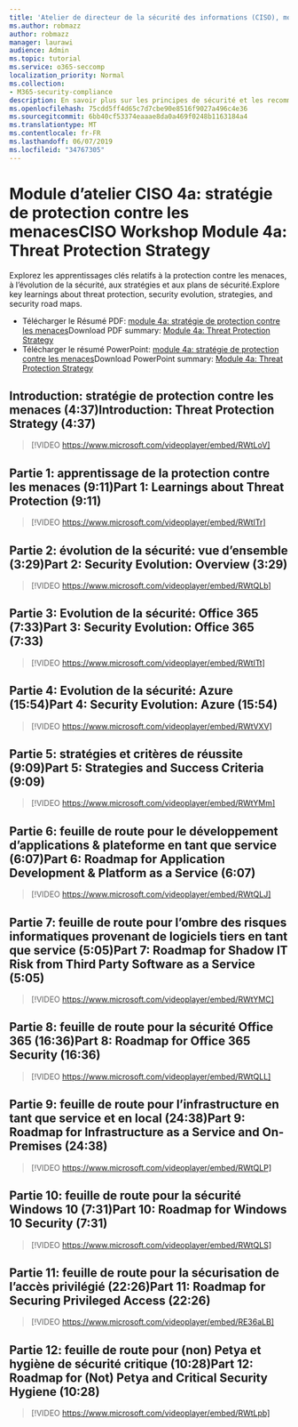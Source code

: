 ```yaml
---
title: 'Atelier de directeur de la sécurité des informations (CISO), module 4a: stratégie de protection contre les menaces'
ms.author: robmazz
author: robmazz
manager: laurawi
audience: Admin
ms.topic: tutorial
ms.service: o365-seccomp
localization_priority: Normal
ms.collection:
- M365-security-compliance
description: En savoir plus sur les principes de sécurité et les recommandations pour la modernisation de la sécurité dans votre organisation.
ms.openlocfilehash: 75cdd5ff4d65c7d7cbe90e8516f9027a496c4e36
ms.sourcegitcommit: 6bb40cf53374eaaae8da0a469f0248b1163184a4
ms.translationtype: MT
ms.contentlocale: fr-FR
ms.lasthandoff: 06/07/2019
ms.locfileid: "34767305"
---
```

# <a name="ciso-workshop-module-4a-threat-protection-strategy"></a><span data-ttu-id="0056d-103">Module d’atelier CISO 4a: stratégie de protection contre les menaces</span><span class="sxs-lookup"><span data-stu-id="0056d-103">CISO Workshop Module 4a: Threat Protection Strategy</span></span>

<span data-ttu-id="0056d-104">Explorez les apprentissages clés relatifs à la protection contre les menaces, à l’évolution de la sécurité, aux stratégies et aux plans de sécurité.</span><span class="sxs-lookup"><span data-stu-id="0056d-104">Explore key learnings about threat protection, security evolution, strategies, and security road maps.</span></span>

- <span data-ttu-id="0056d-105">Télécharger le Résumé PDF: [module 4a: stratégie de protection contre les menaces](media/ciso-workshop-4a-threat-protection.pdf)</span><span class="sxs-lookup"><span data-stu-id="0056d-105">Download PDF summary: [Module 4a: Threat Protection Strategy](media/ciso-workshop-4a-threat-protection.pdf)</span></span>
- <span data-ttu-id="0056d-106">Télécharger le résumé PowerPoint: [module 4a: stratégie de protection contre les menaces](https://docs.microsoft.com/office365/securitycompliance/media/ciso-workshop-4a-threat-protection.pptx)</span><span class="sxs-lookup"><span data-stu-id="0056d-106">Download PowerPoint summary: [Module 4a: Threat Protection Strategy](https://docs.microsoft.com/office365/securitycompliance/media/ciso-workshop-4a-threat-protection.pptx)</span></span>

## <a name="introduction-threat-protection-strategy-437"></a><span data-ttu-id="0056d-107">Introduction: stratégie de protection contre les menaces (4:37)</span><span class="sxs-lookup"><span data-stu-id="0056d-107">Introduction: Threat Protection Strategy (4:37)</span></span>

> [!VIDEO https://www.microsoft.com/videoplayer/embed/RWtLoV]

## <a name="part-1-learnings-about-threat-protection-911"></a><span data-ttu-id="0056d-108">Partie 1: apprentissage de la protection contre les menaces (9:11)</span><span class="sxs-lookup"><span data-stu-id="0056d-108">Part 1: Learnings about Threat Protection (9:11)</span></span>

> [!VIDEO https://www.microsoft.com/videoplayer/embed/RWtITr]

## <a name="part-2-security-evolution-overview-329"></a><span data-ttu-id="0056d-109">Partie 2: évolution de la sécurité: vue d’ensemble (3:29)</span><span class="sxs-lookup"><span data-stu-id="0056d-109">Part 2: Security Evolution: Overview (3:29)</span></span>

> [!VIDEO https://www.microsoft.com/videoplayer/embed/RWtQLb]

## <a name="part-3-security-evolution-office-365-733"></a><span data-ttu-id="0056d-110">Partie 3: Evolution de la sécurité: Office 365 (7:33)</span><span class="sxs-lookup"><span data-stu-id="0056d-110">Part 3: Security Evolution: Office 365 (7:33)</span></span>

> [!VIDEO https://www.microsoft.com/videoplayer/embed/RWtITt]

## <a name="part-4-security-evolution-azure-1554"></a><span data-ttu-id="0056d-111">Partie 4: Evolution de la sécurité: Azure (15:54)</span><span class="sxs-lookup"><span data-stu-id="0056d-111">Part 4: Security Evolution: Azure (15:54)</span></span>

> [!VIDEO https://www.microsoft.com/videoplayer/embed/RWtVXV]

## <a name="part-5-strategies-and-success-criteria-909"></a><span data-ttu-id="0056d-112">Partie 5: stratégies et critères de réussite (9:09)</span><span class="sxs-lookup"><span data-stu-id="0056d-112">Part 5: Strategies and Success Criteria (9:09)</span></span>

> [!VIDEO https://www.microsoft.com/videoplayer/embed/RWtYMm]

## <a name="part-6-roadmap-for-application-development--platform-as-a-service-607"></a><span data-ttu-id="0056d-113">Partie 6: feuille de route pour le développement d’applications & plateforme en tant que service (6:07)</span><span class="sxs-lookup"><span data-stu-id="0056d-113">Part 6: Roadmap for Application Development & Platform as a Service (6:07)</span></span>

> [!VIDEO https://www.microsoft.com/videoplayer/embed/RWtQLJ]

## <a name="part-7-roadmap-for-shadow-it-risk-from-third-party-software-as-a-service-505"></a><span data-ttu-id="0056d-114">Partie 7: feuille de route pour l’ombre des risques informatiques provenant de logiciels tiers en tant que service (5:05)</span><span class="sxs-lookup"><span data-stu-id="0056d-114">Part 7: Roadmap for Shadow IT Risk from Third Party Software as a Service (5:05)</span></span>

> [!VIDEO https://www.microsoft.com/videoplayer/embed/RWtYMC]

## <a name="part-8-roadmap-for-office-365-security-1636"></a><span data-ttu-id="0056d-115">Partie 8: feuille de route pour la sécurité Office 365 (16:36)</span><span class="sxs-lookup"><span data-stu-id="0056d-115">Part 8: Roadmap for Office 365 Security (16:36)</span></span>

> [!VIDEO https://www.microsoft.com/videoplayer/embed/RWtQLL]

## <a name="part-9-roadmap-for-infrastructure-as-a-service-and-on-premises-2438"></a><span data-ttu-id="0056d-116">Partie 9: feuille de route pour l’infrastructure en tant que service et en local (24:38)</span><span class="sxs-lookup"><span data-stu-id="0056d-116">Part 9: Roadmap for Infrastructure as a Service and On-Premises (24:38)</span></span>

> [!VIDEO https://www.microsoft.com/videoplayer/embed/RWtQLP]

## <a name="part-10-roadmap-for-windows-10-security-731"></a><span data-ttu-id="0056d-117">Partie 10: feuille de route pour la sécurité Windows 10 (7:31)</span><span class="sxs-lookup"><span data-stu-id="0056d-117">Part 10: Roadmap for Windows 10 Security (7:31)</span></span>

> [!VIDEO https://www.microsoft.com/videoplayer/embed/RWtQLS]

## <a name="part-11-roadmap-for-securing-privileged-access-2226"></a><span data-ttu-id="0056d-118">Partie 11: feuille de route pour la sécurisation de l’accès privilégié (22:26)</span><span class="sxs-lookup"><span data-stu-id="0056d-118">Part 11: Roadmap for Securing Privileged Access (22:26)</span></span>

> [!VIDEO https://www.microsoft.com/videoplayer/embed/RE36aLB]

## <a name="part-12-roadmap-for-not-petya-and-critical-security-hygiene-1028"></a><span data-ttu-id="0056d-119">Partie 12: feuille de route pour (non) Petya et hygiène de sécurité critique (10:28)</span><span class="sxs-lookup"><span data-stu-id="0056d-119">Part 12: Roadmap for (Not) Petya and Critical Security Hygiene (10:28)</span></span>

> [!VIDEO https://www.microsoft.com/videoplayer/embed/RWtLpb]